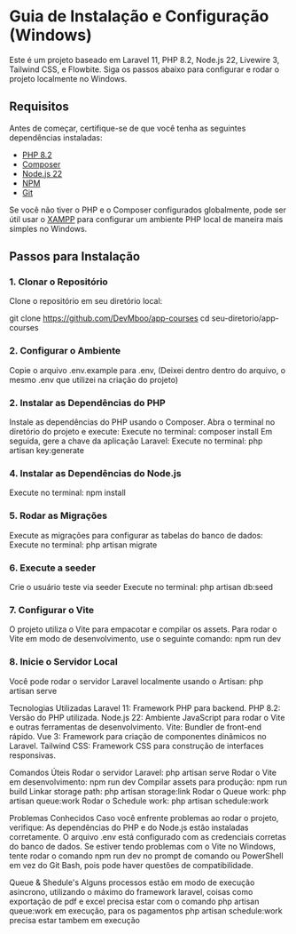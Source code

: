 # Guia de Instalação e Configuração (Windows)

Este é um projeto baseado em Laravel 11, PHP 8.2, Node.js 22, Livewire 3, Tailwind CSS, e Flowbite. Siga os passos abaixo para configurar e rodar o projeto localmente no Windows.

## Requisitos

Antes de começar, certifique-se de que você tenha as seguintes dependências instaladas:

- [PHP 8.2](https://www.php.net/)
- [Composer](https://getcomposer.org/)
- [Node.js 22](https://nodejs.org/)
- [NPM](https://www.npmjs.com/)
- [Git](https://git-scm.com/)

Se você não tiver o PHP e o Composer configurados globalmente, pode ser útil usar o [XAMPP](https://www.apachefriends.org/pt_br/index.html) para configurar um ambiente PHP local de maneira mais simples no Windows.

## Passos para Instalação

### 1. Clonar o Repositório
Clone o repositório em seu diretório local:

git clone https://github.com/DevMboo/app-courses
cd seu-diretorio/app-courses

### 2. Configurar o Ambiente
Copie o arquivo .env.example para .env, (Deixei dentro dentro do arquivo, o mesmo .env que utilizei na criação do projeto)

### 2. Instalar as Dependências do PHP
Instale as dependências do PHP usando o Composer. Abra o terminal no diretório do projeto e execute:
Execute no terminal: composer install
Em seguida, gere a chave da aplicação Laravel:
Execute no terminal: php artisan key:generate

### 4. Instalar as Dependências do Node.js
Execute no terminal: npm install

### 5. Rodar as Migrações
Execute as migrações para configurar as tabelas do banco de dados:
Execute no terminal: php artisan migrate

### 6. Execute a seeder
Crie o usuário teste via seeder 
Execute no terminal: php artisan db:seed

### 7. Configurar o Vite
O projeto utiliza o Vite para empacotar e compilar os assets. Para rodar o Vite em modo de desenvolvimento, use o seguinte comando:
npm run dev

### 8. Inicie o Servidor Local
Você pode rodar o servidor Laravel localmente usando o Artisan:
php artisan serve

Tecnologias Utilizadas
Laravel 11: Framework PHP para backend.
PHP 8.2: Versão do PHP utilizada.
Node.js 22: Ambiente JavaScript para rodar o Vite e outras ferramentas de desenvolvimento.
Vite: Bundler de front-end rápido.
Vue 3: Framework para criação de componentes dinâmicos no Laravel.
Tailwind CSS: Framework CSS para construção de interfaces responsivas.

Comandos Úteis
Rodar o servidor Laravel: php artisan serve
Rodar o Vite em desenvolvimento: npm run dev
Compilar assets para produção: npm run build
Linkar storage path: php artisan storage:link
Rodar o Queue work: php artisan queue:work
Rodar o Schedule work: php artisan schedule:work

Problemas Conhecidos
Caso você enfrente problemas ao rodar o projeto, verifique:
As dependências do PHP e do Node.js estão instaladas corretamente.
O arquivo .env está configurado com as credenciais corretas do banco de dados.
Se estiver tendo problemas com o Vite no Windows, tente rodar o comando npm run dev no prompt de comando ou PowerShell em vez do Git Bash, pois pode haver questões de compatibilidade.

Queue & Shedule's
Alguns processos estão em modo de execução asincrono, utilizando o máximo 
do framework laravel, coisas como exportação de pdf e excel precisa estar com
o comando php artisan queue:work em execução, para os pagamentos php artisan schedule:work
precisa estar tambem em execução
